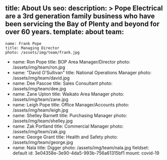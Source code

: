 title:  About Us
seo:
  description: >
    Pope Electrical are a 3rd generation family business who have been servicing the Bay of Plenty and
    beyond for over 60 years.
template: about
team:
  - 
    name: Frank Pope
    title: Managing Director
    photo: /assets/img/team/frank.jpg
  - 
    name: Ron Pope
    title: BOP Area Manager/Director
    photo: /assets/img/team/ron.jpg
  - 
    name: "David O'Sullivan"
    title: National Operations Manager
    photo: /assets/img/team/david.jpg
  - 
    name: Dee Pascoe
    title: Sales Consultant
    photo: /assets/img/team/dee.jpg
  - 
    name: Zane Upton
    title: Waikato Area Manager
    photo: /assets/img/team/zane.jpg
  - 
    name: Leigh Pope
    title: Office Manager/Accounts
    photo: /assets/img/team/leigh.jpg
  - 
    name: Shelley Barnett
    title: Purchasing Manager
    photo: /assets/img/team/shelley.jpg
  - 
    name: Zak Portland
    title: Commercial Manager
    photo: /assets/img/team/zak.jpg
  - 
    name: George Grant
    title: Health and Safety
    photo: /assets/img/team/george.jpg
  - 
    name: Nala
    title: Digger
    photo: /assets/img/team/nala.jpg
fieldset: default
id: 3e04358e-3e90-4da5-993b-756a61315bf1
mount: covid-19
